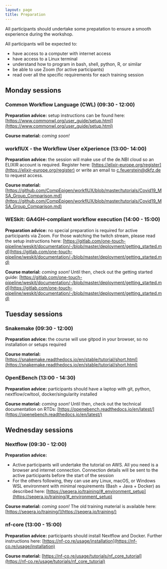 ```yaml
---
layout: page
title: Preparation
---
```


All participants should undertake some prepatation to ensure a smooth experience during the workshop.

All participants will be expected to:
 - have access to a computer with internet access
 - have access to a Linux terminal
 - understand how to program in bash, shell, python, R, or similar
 - be able to use Zoom (for active participants)
 - read over all the specific requirements for each training session

## Monday sessions

### Common Workflow Language (CWL) (09:30 - 12:00)

**Preparation advice:** setup instructions can be found here: [https://www.commonwl.org/user_guide/setup.html](https://www.commonwl.org/user_guide/setup.html)

**Course material:** *coming soon!*

### workflUX - the Workflow User eXperience (13:00- 14:00)

**Preparation advice:** the session will make use of the de.NBI cloud so an ELIXIR account is required. Register here: [https://elixir-europe.org/register](https://elixir-europe.org/register) or write an email to c.feuerstein@dkfz.de to request access.

**Course material:** [https://github.com/CompEpigen/workflUX/blob/master/tutorials/Covid19_MSA_Group_Comparison.md](https://github.com/CompEpigen/workflUX/blob/master/tutorials/Covid19_MSA_Group_Comparison.md)

### WESkit: GA4GH-compliant workflow execution (14:00 - 15:00)

**Preparation advice:** no special preparation is required for active participants via Zoom. For those watching the twitch stream, please read the setup instructions here: [https://gitlab.com/one-touch-pipeline/weskit/documentation/-/blob/master/deployment/getting_started.md](https://gitlab.com/one-touch-pipeline/weskit/documentation/-/blob/master/deployment/getting_started.md)

**Course material:** *coming soon!* Until then, check out the getting started guide: [https://gitlab.com/one-touch-pipeline/weskit/documentation/-/blob/master/deployment/getting_started.md](https://gitlab.com/one-touch-pipeline/weskit/documentation/-/blob/master/deployment/getting_started.md)

## Tuesday sessions

### Snakemake (09:30 - 12:00)

**Preparation advice:** the course will use gitpod in your browser, so no installation or setups required

**Course material:** [https://snakemake.readthedocs.io/en/stable/tutorial/short.html](https://snakemake.readthedocs.io/en/stable/tutorial/short.html)

### OpenEBench (13:00 - 14:30)

**Preparation advice:** participants should have a laptop with git, python, nextflow/cwltool, docker/singularity installed

**Course material:** *coming soon!* Until then, check out the technical documentation on RTDs: [https://openebench.readthedocs.io/en/latest/](https://openebench.readthedocs.io/en/latest/)

## Wednesday sessions

### Nextflow (09:30 - 12:00)

**Preparation advice:**
 - Active participants will undertake the tutorial on AWS. All you need is a browser and internet connection. Connection details will be sent to the active participants before the start of the session
 - For the others following, they can use any Linux, macOS, or Windows WSL environment with minimal requirements (Bash + Java + Docker) as described here: [https://seqera.io/training/#_environment_setup](https://seqera.io/training/#_environment_setup)

**Course material:** *coming soon!* The old training material is available here: [https://seqera.io/training/](https://seqera.io/training/)

### nf-core (13:00 - 15:00)

**Preparation advice:** participants should install Nextflow and Docker. Further instructions here: [https://nf-co.re/usage/installation](https://nf-co.re/usage/installation)

**Course material:** [https://nf-co.re/usage/tutorials/nf_core_tutorial](https://nf-co.re/usage/tutorials/nf_core_tutorial)
